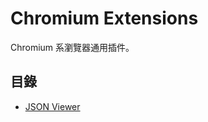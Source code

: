 # Chromium Extensions

Chromium 系瀏覽器通用插件。

## 目錄

* [JSON Viewer](/chromium-extensions/json-viewer)
